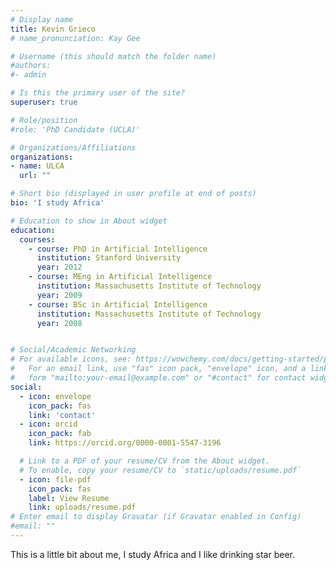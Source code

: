 ```yaml
---
# Display name
title: Kevin Grieco
# name_pronunciation: Kay Gee

# Username (this should match the folder name)
#authors:
#- admin

# Is this the primary user of the site?
superuser: true

# Role/position
#role: 'PhD Candidate (UCLA)'

# Organizations/Affiliations
organizations:
- name: ULCA
  url: ""

# Short bio (displayed in user profile at end of posts)
bio: 'I study Africa'

# Education to show in About widget
education:
  courses:
    - course: PhD in Artificial Intelligence
      institution: Stanford University
      year: 2012
    - course: MEng in Artificial Intelligence
      institution: Massachusetts Institute of Technology
      year: 2009
    - course: BSc in Artificial Intelligence
      institution: Massachusetts Institute of Technology
      year: 2008


# Social/Academic Networking
# For available icons, see: https://wowchemy.com/docs/getting-started/page-builder/#icons
#   For an email link, use "fas" icon pack, "envelope" icon, and a link in the
#   form "mailto:your-email@example.com" or "#contact" for contact widget.
social:
  - icon: envelope
    icon_pack: fas
    link: 'contact'
  - icon: orcid
    icon_pack: fab
    link: https://orcid.org/0000-0001-5547-3196

  # Link to a PDF of your resume/CV from the About widget.
  # To enable, copy your resume/CV to `static/uploads/resume.pdf`
  - icon: file-pdf
    icon_pack: fas
    label: View Resume
    link: uploads/resume.pdf
# Enter email to display Gravatar (if Gravatar enabled in Config)
#email: ""
---
```

This is a little bit about me, I study Africa and I like drinking star beer. 

